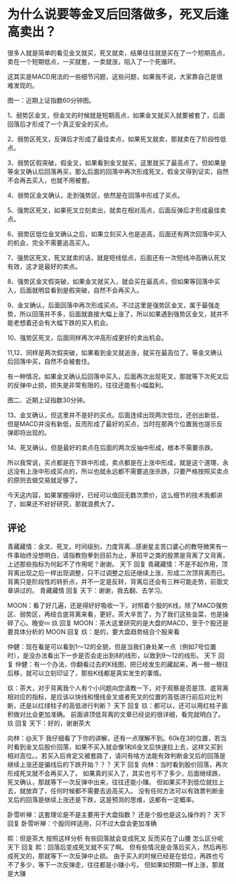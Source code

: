 # 为什么说要等金叉后回落做多，死叉后逢高卖出？
[url]: (https://t.zsxq.com/e2jimQ3)

很多人就是简单的看见金叉就买，死叉就卖，结果往往就是买在了一个短期高点，卖在一个短期低点，一买就套，一卖就涨，陷入了一个死循环。

这其实是MACD用法的一些细节问题，这些问题，如果我不说，大家靠自己是很难发现的。

图一：近期上证指数60分钟图。

1、弱势区金叉，但金叉的时候就是短期高点，如果金叉就买入就要被套了，后面回落后才形成了一个真正安全的买点。

2、弱势区死叉，反弹后才形成了最佳卖点，如果死叉就卖，那就卖在了阶段性低点。

3、弱势区假突破，假金叉，如果看到金叉就买，这里就买了最高点了。但如果是等金叉确认后回落再买，那么后面的回落中再次形成死叉，假金叉得到证实，自然不会再去买入，也就不用被套。

4、弱势区金叉确认，走到强势区，依然是在回落中形成了买点。

5、强势区死叉，如果死叉立刻卖出，就卖在相对高点，后面反弹后才形成最佳卖点。

6、弱势区低位金叉确认之后，如果立刻买入也是追高，后面还有两次回落中买入的机会，完全不需要追高买入。

7、强势区死叉，死叉就卖的话，就是短线低点，后面还有一次短线冲高确认死叉有效，这才是最好的卖点。

8、强势区金叉假突破，如果金叉就买入，就会买在最高点，但如果等回落中买入，后面就明显看到是假突破，自然不会再买入。

9、金叉确认，后面回落中再次形成买点。不过这里是强势区金叉，属于最强走势，所以回落并不多，后面就直接大幅上涨了，所以如果遇到强势区金叉，就并不能老想着还会有大幅下跌的买入机会。

10、强势区死叉，后面同样再次冲高形成更好的卖出机会。

11,12、同样是两次假突破，如果看到金叉就追涨，就买在最高位了。等金叉确认后回落中买，自然不会被套住。

有一种情况，如果金叉确认后回落中买入，后面再次出现死叉，那就等下次死叉后的反弹中止损，损失是非常有限的，往往还能有小幅盈利。

图二、近期上证指数30分钟。

13、金叉确认，但这里并不是好的买点。后面连续出现两次低位，还创出新低，但是MACD并没有新低，反而形成了最好的买点，当时在那两个位置我也提示反弹即将出现的。

14、死叉确认，但是最好的卖点在后面的两次反抽中形成，根本不需要杀跌。

所以我常说，买点都是在下跌中形成，卖点都是在上涨中形成，就是这个道理，永远没有上涨中形成买点的，所以也就永远都不需要追涨杀跌，只要严格按照买卖点的原则去做交易就足够了。

今天这内容，如果掌握得好，已经可以值回无数次票价，这么细节的技术我都讲了，如果还不好好研究，那就浪费大了。
　　
## 评论
青藏藏情：金叉、死叉，时间级别，力度背离…感谢星主苦口婆心的教导微笑有一件事始终没想明白，请指教抱拳到目前为止，茅招平之类的股票是背离了又背离，上述那些指标为何起不了作用呢？谢谢。
天下 回复 青藏藏情：不是不起作用，顶背离出现之后一样出现调整，只不过调整之后还继续上涨，形成二次顶背离而已。
背离只是阶段性的转折点，并不一定是反转，背离后还会有三种可能走势，前面文章讲过的。
青藏藏情 回复 天下：谢谢，我去翻、去学习。

MOON：看了好几遍，还是得好好吸收一下，对照着个股的K线，除了MACD强势区、弱势区，再结合底背离来看，更好。茶大辛苦了，为了我们这些韭菜，也是操碎了心。晚安💤
玖 回复 MOON：茶大这里研究的是大盘的MACD，至于个股还是要具体分析的
MOON 回复 玖：是的，要大盘趋势结合个股来看

仲健：现在看是可以看到1～12的全貌，但是当我们身处某一点（例如7号位置时），是没办法看出下一步是否会走出到8的线形，以致到9～12的线形。
天下 回复 仲健：有一个办法，你翻看过去的K线图，把已经发生的藏起来，再一根一根往后移，就可以立刻印证了，那些K线都是真实发生的事情。

玖：茶大，对于背离我个人有个小问题向您请教一下，对于观察是否是顶、底背离相对应的指标，是应该以快线和慢线金叉或者死叉的位置的高低进行前后对比判断，还是以红绿柱子的高低进行判断？
天下 回复 玖：都可以，还可以用红柱子面积做对比会更加准确。
前面讲顶低背离的文章已经说的很详细，看完就明白了。
玖 回复 天下：好的，谢谢茶大

向林：@天下 我仔细看了下你的讲解，还有一点理解不到。60k在3的位置，若当时看到金叉后股价回落，如果不买入就会像1和6金叉后快速拉上去，这样又买到相对高位。。若买入后肯定又被套路了，请问有啥方法能有效判断金叉后的回落是继续上涨还是骗线后的下跌开始？？？
天下 回复 向林：当时看到股价回落，再次形成死叉就不会再买入了。
如果真的买入了，其实也亏不了多少，后面继续跌，死叉确认，那就等下一次反弹中出来，往往还能小赚。
但如果买不到低位就拉上去，就放弃了，任何时候都不需要去追高买入。
没有任何方法可以有效票判断金叉后的回落是继续上涨还是下跌，这是预测的思维，这都有一定概率。

卧雪听禅：这套理论是不是主要用于大盘指数？
还是个股也是这么操作的？
天下 回复 卧雪听禅：个股同样适用，只不过大盘会更加准确

熙：但是茶大 按照这样分析 有些回落就会变成死叉 反而买在了山腰 怎么区分呢
天下 回复 熙：回落后变成死叉就不买了啊。
但有些情况是会落后买入，然后再形成死叉的，那就等下一次反弹中止损。
由于买入的时候已经是在低位，再跌也亏不了多少，等下一次反弹走，往往都是小赚小亏。
但如果如预期一样上涨，那就是大赚
